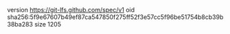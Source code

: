 version https://git-lfs.github.com/spec/v1
oid sha256:5f9e67607b49ef87ca547850f275ff52f3e57cc5f96be51754b8cb39b38ba283
size 1205
